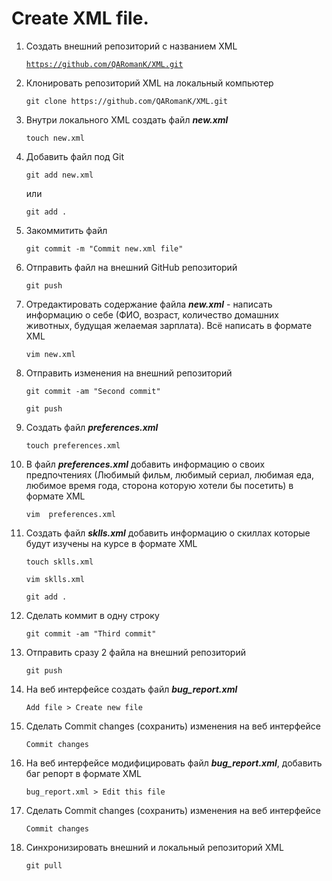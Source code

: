 # Create XML file.

 1. Создать внешний репозиторий c названием XML
 
     [`https://github.com/QARomanK/XML.git`](https://github.com/QARomanK/XML.git)

 2. Клонировать репозиторий XML на локальный компьютер 

     `git clone https://github.com/QARomanK/XML.git `

 3. Внутри локального XML создать файл ***new.xml*** 

     `touch new.xml`

 4. Добавить файл под Git

    `git add new.xml`

      или

    `git add .`

 5. Закоммитить файл

     `git commit -m "Commit new.xml file" `

 6. Отправить файл на внешний GitHub репозиторий

    `git push`

 7. Отредактировать содержание файла ***new.xml*** - написать информацию о себе (ФИО, возраст, количество домашних животных, будущая желаемая зарплата). Всё написать в формате XML

    `vim new.xml`

 8. Отправить изменения на внешний репозиторий

    `git commit -am "Second commit"`

    `git push`

9. Создать файл ***preferences.xml***

    `touch preferences.xml`

 10. В файл ***preferences.xml*** добавить информацию о своих предпочтениях (Любимый фильм, любимый сериал, любимая еда, любимое время года, сторона которую хотели бы посетить) в формате XML

     `vim  preferences.xml`

 11. Создать файл ***sklls.xml*** добавить информацию о скиллах которые будут изучены на курсе в формате XML
 
      `touch sklls.xml`
 
     `vim sklls.xml`
 
     `git add .`
 
 12. Сделать коммит в одну строку

     `git commit -am "Third commit"`

 13. Отправить сразу 2 файла на внешний репозиторий

     `git push`

 14. На веб интерфейсе создать файл ***bug_report.xml***

     `Add file > Create new file`

 15. Сделать Commit changes (сохранить) изменения на веб интерфейсе

     `Commit changes`

 16. На веб интерфейсе модифицировать файл ***bug_report.xml***, добавить баг репорт в формате XML

     `bug_report.xml > Edit this file`

 17. Сделать Commit changes (сохранить) изменения на веб интерфейсе

     `Commit changes`

 18. Синхронизировать внешний и локальный репозиторий XML

     `git pull`
